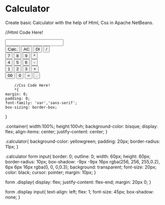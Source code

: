 # Calculator
Create basic Calculator with the help of Html, Css in Apache NetBeans.

//Html Code Here!
<div class="container">
            <div class="calculator">
                <form>
                    <div class="display">
                        <input type="text" name="display">
                    </div>
                    <div>
                        <input type="button" value="Calc.">
                        <input type="button" value="AC" onclick="display.value = '' ">
                        <input type="button" value="Dl" onclick="display.value = display.value.toString().slice(0,-1)">
                        <input type="button" value="/" onclick="display.value += '/' ">
                    </div>
                     <div>
                        <input type="button" value="7" onclick="display.value += '7' ">
                        <input type="button" value="8" onclick="display.value += '8' ">
                        <input type="button" value="9" onclick="display.value += '9' ">
                        <input type="button" value="*" onclick="display.value += '*' ">
                    </div>
                     <div>
                        <input type="button" value="4" onclick="display.value += '4' ">
                        <input type="button" value="5" onclick="display.value += '5' ">
                        <input type="button" value="6" onclick="display.value += '6' ">
                        <input type="button" value="-" onclick="display.value += '-' ">
                    </div>
                     <div>
                        <input type="button" value="1" onclick="display.value += '1' ">
                        <input type="button" value="2" onclick="display.value += '2' ">
                        <input type="button" value="3" onclick="display.value += '3' ">
                        <input type="button" value="+" onclick="display.value += '+' ">
                    </div>
                     <div>
                        <input type="button" value="00" onclick="display.value += '00' ">
                        <input type="button" value="0" onclick="display.value += '0' ">
                        <input type="button" value="=" onclick="display.value = eval(display.value)">
                        <input type="button" value="." onclick="display.value += '.' ">
                    </div>
                </form>
            </div>
        </div>
              
        //Css Code Here!      
        *{
    margin: 0;
    padding: 0;
    font-family: 'var','sans-serif';
    box-sizing: border-box;
}

.container{
    width:100%;
    height:100vh;
    background-color: bisque;
    display: flex;
    align-items: center;
    justify-content: center;
}

.calculator{
    background-color: yellowgreen;
    padding: 20px;
    border-radius: 11px;
}

.calculator form input{
    border: 0;
    outline: 0;
    width: 60px;
    height: 60px;
    border-radius: 10px;
    box-shadow: -9px -9px 16px rgba(256, 256, 255,0.2), 6px 6px 16px rgba(0, 0, 0,0.3);
    background: transparent;
    font-size: 20px;
    color: black;
    cursor: pointer;
    margin: 10px;
}

form .display{
    display: flex;
    justify-content: flex-end;
    margin: 20px 0;
}

form .display input{
    text-align: left;
    flex: 1;
    font-size: 45px;
    box-shadow: none;
}
